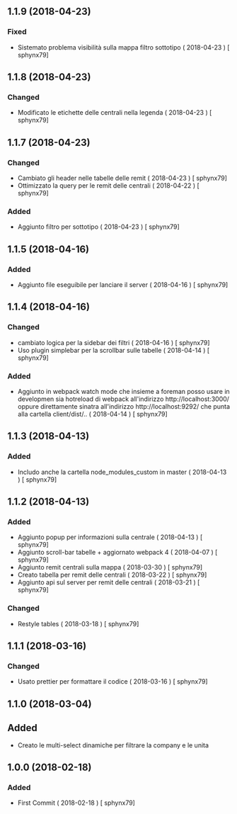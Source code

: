 ## 1.1.9 (2018-04-23)
### Fixed
-  Sistemato problema visibilità sulla mappa filtro sottotipo  ( 2018-04-23 ) [ sphynx79]



## 1.1.8 (2018-04-23)
### Changed
-	Modificato le etichette delle centrali nella legenda ( 2018-04-23 ) [ sphynx79]

## 1.1.7 (2018-04-23)
### Changed
-  Cambiato gli header nelle tabelle delle remit  ( 2018-04-23 ) [ sphynx79]
-  Ottimizzato la query per le remit delle centrali  ( 2018-04-22 ) [ sphynx79]

### Added
-  Aggiunto filtro per sottotipo  ( 2018-04-23 ) [ sphynx79]



## 1.1.5 (2018-04-16)
### Added
-  Aggiunto file eseguibile per lanciare il server  ( 2018-04-16 ) [ sphynx79]



## 1.1.4 (2018-04-16)
### Changed
-  cambiato logica per la sidebar dei filtri  ( 2018-04-16 ) [ sphynx79]
-  Uso plugin simplebar per la scrollbar sulle tabelle  ( 2018-04-14 ) [ sphynx79]

### Added
-  Aggiunto in webpack watch mode che insieme a foreman posso usare in developmen sia hotreload di webpack all'indirizzo http://localhost:3000/ oppure direttamente sinatra all'indirizzo http://localhost:9292/ che punta alla cartella client/dist/..  ( 2018-04-14 ) [ sphynx79]



## 1.1.3 (2018-04-13)
### Added
-  Includo anche la cartella node_modules_custom in master  ( 2018-04-13 ) [ sphynx79]



## 1.1.2 (2018-04-13)
### Added
-  Aggiunto popup per informazioni sulla centrale  ( 2018-04-13 ) [ sphynx79]
-  Aggiunto scroll-bar tabelle + aggiornato webpack 4  ( 2018-04-07 ) [ sphynx79]
-  Aggiunto remit centrali sulla mappa  ( 2018-03-30 ) [ sphynx79]
-  Creato tabella per remit delle centrali  ( 2018-03-22 ) [ sphynx79]
-  Aggiunto api sul server per remit delle centrali  ( 2018-03-21 ) [ sphynx79]

### Changed
-  Restyle tables  ( 2018-03-18 ) [ sphynx79]



## 1.1.1 (2018-03-16)
### Changed
-  Usato prettier per formattare il codice  ( 2018-03-16 ) [ sphynx79]



## 1.1.0 (2018-03-04)
## Added
-	Creato le multi-select dinamiche per filtrare la company e le unita


## 1.0.0 (2018-02-18)
### Added
-  First Commit  ( 2018-02-18 ) [ sphynx79]


